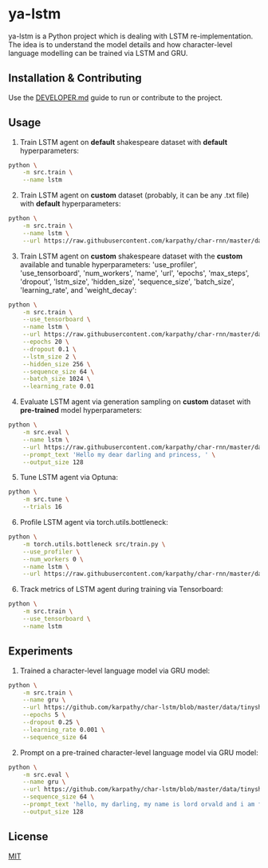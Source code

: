 # ya-lstm

ya-lstm is a Python project which is dealing with LSTM re-implementation. The idea is to understand the model details and how character-level language modelling can be trained via LSTM and GRU.

## Installation & Contributing

Use the [DEVELOPER.md](./DEVELOPER.md) guide to run or contribute to the project.

## Usage

1. Train LSTM agent on **default** shakespeare dataset with **default** hyperparameters:

```bash
python \
    -m src.train \
    --name lstm
```

2. Train LSTM agent on **custom** dataset (probably, it can be any .txt file) with **default** hyperparameters:

```bash
python \
    -m src.train \
    --name lstm \
    --url https://raw.githubusercontent.com/karpathy/char-rnn/master/data/tinyshakespeare/input.txt
```

3. Train LSTM agent on **custom** shakespeare dataset with the **custom** available and tunable hyperparameters: 'use_profiler', 'use_tensorboard', 'num_workers', 'name', 'url', 'epochs', 'max_steps', 'dropout', 'lstm_size', 'hidden_size', 'sequence_size', 'batch_size', 'learning_rate', and 'weight_decay':

```bash
python \
    -m src.train \
    --use_tensorboard \
    --name lstm \
    --url https://raw.githubusercontent.com/karpathy/char-rnn/master/data/tinyshakespeare/input.txt \
    --epochs 20 \
    --dropout 0.1 \
    --lstm_size 2 \
    --hidden_size 256 \
    --sequence_size 64 \
    --batch_size 1024 \
    --learning_rate 0.01
```

4. Evaluate LSTM agent via generation sampling on **custom** dataset with **pre-trained** model hyperparameters:

```bash
python \
    -m src.eval \
    --name lstm \
    --url https://raw.githubusercontent.com/karpathy/char-rnn/master/data/tinyshakespeare/input.txt \
    --prompt_text 'Hello my dear darling and princess, ' \
    --output_size 128
```

5. Tune LSTM agent via Optuna:

```bash
python \
    -m src.tune \
    --trials 16
```

6. Profile LSTM agent via torch.utils.bottleneck:

```bash
python \
    -m torch.utils.bottleneck src/train.py \
    --use_profiler \
    --num_workers 0 \
    --name lstm \
    --url https://raw.githubusercontent.com/karpathy/char-rnn/master/data/tinyshakespeare/input.txt
```

6. Track metrics of LSTM agent during training via Tensorboard:

```bash
python \
    -m src.train \
    --use_tensorboard \
    --name lstm
```

## Experiments

1. Trained a character-level language model via GRU model:

```bash
python \
    -m src.train \
    --name gru \
    --url https://github.com/karpathy/char-lstm/blob/master/data/tinyshakespeare/input.txt \
    --epochs 5 \
    --dropout 0.25 \
    --learning_rate 0.001 \
    --sequence_size 64
```

2. Prompt on a pre-trained character-level language model via GRU model:

```bash
python \
    -m src.eval \
    --name gru \
    --url https://github.com/karpathy/char-lstm/blob/master/data/tinyshakespeare/input.txt \
    --sequence_size 64 \
    --prompt_text 'hello, my darling, my name is lord orvald and i am fond of staring at your' \
    --output_size 128
```

## License

[MIT](./LICENSE)